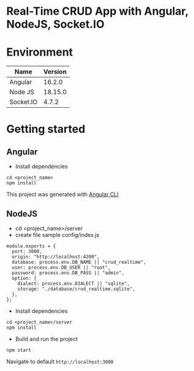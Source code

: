 # Real-Time CRUD App with Angular, NodeJS, Socket.IO

# Environment

| Name      | Version |
| --------- | ------- |
| Angular   | 16.2.0  |
| Node JS   | 18.15.0 |
| Socket.IO | 4.7.2   |

# Getting started

## Angular

- Install dependencies

```
cd <project_name>
npm install
```

This project was generated with [Angular CLI](https://github.com/angular/angular-cli)

## NodeJS

- cd <project_name>/server
- create file sample config/index.js

```
module.exports = {
  port: 3000,
  origin: "http://localhost:4200",
  database: process.env.DB_NAME || "crud_realtime",
  user: process.env.DB_USER || "root",
  password: process.env.DB_PASS || "admin",
  option: {
    dialect: process.env.DIALECT || "sqlite",
    storage: "./database/crud_realtime.sqlite",
  },
};
```

- Install dependencies

```
cd <project_name>/server
npm install
```

- Build and run the project

```
npm start
```

Navigate to default `http://localhost:3000`
